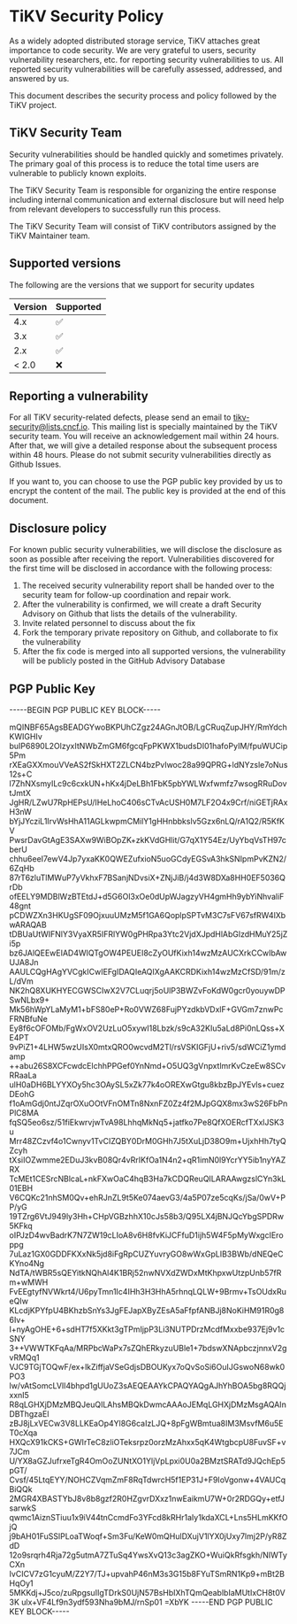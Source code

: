 # TiKV Security Policy

As a widely adopted distributed storage service, TiKV attaches great importance to code security. We are very grateful to users, security vulnerability researchers, etc. for reporting security vulnerabilities to us. All reported security vulnerabilities will be carefully assessed, addressed, and answered by us.

This document describes the security process and policy followed by the TiKV project.

## TiKV Security Team

Security vulnerabilities should be handled quickly and sometimes privately. The primary goal of this process is to reduce the total time users are vulnerable to publicly known exploits.

The TiKV Security Team is responsible for organizing the entire response including internal communication and external disclosure but will need help from relevant developers to successfully run this process.

The TiKV Security Team will consist of TiKV contributors assigned by the TiKV Maintainer team. 

## Supported versions

The following are the versions that we support for security updates

| Version | Supported          |
| ------- | ------------------ |
| 4.x   | :white_check_mark: |
| 3.x   | :white_check_mark: |
| 2.x   | :white_check_mark: |
| < 2.0   | :x:                |

## Reporting a vulnerability

For all TiKV security-related defects, please send an email to tikv-security@lists.cncf.io. This mailing list is specially maintained by the TiKV security team. You will receive an acknowledgement mail within 24 hours. After that, we will give a detailed response about the subsequent process within 48 hours. Please do not submit security vulnerabilities directly as Github Issues.

If you want to, you can choose to use the PGP public key provided by us to encrypt the content of the mail. The public key is provided at the end of this document.

## Disclosure policy

For known public security vulnerabilities, we will disclose the disclosure as soon as possible after receiving the report. Vulnerabilities discovered for the first time will be disclosed in accordance with the following process:
1. The received security vulnerability report shall be handed over to the security team for follow-up coordination and repair work.
2. After the vulnerability is confirmed, we will create a draft Security Advisory on Github that lists the details of the vulnerability.
3. Invite related personnel to discuss about the fix
4. Fork the temporary private repository on Github, and collaborate to fix the vulnerability
5. After the fix code is merged into all supported versions, the vulnerability will be publicly posted in the GitHub Advisory Database
	
## PGP Public Key

-----BEGIN PGP PUBLIC KEY BLOCK-----

mQINBF65AgsBEADGYwoBKPUhCZgz24AGnJtOB/LgCRuqZupJHY/RmYdchKWIGHIv
buIP6890L2OlzyxItNWbZmGM6fgcqFpPKWX1budsDI01hafoPyIM/fpuWUCip5Pm
rXEaGXXmouVVeAS2fSkHXT2ZLCN4bzPvIwoc28a99QPRG+ldNYzsle7oNus12s+C
l7ZhNXsmyILc9c6cxkUN+hKx4jDeLBh1FbK5pbYWLWxfwmfz7wsogRRuDovtJmtX
JgHR/LZwU7RpHEPsU/IHeLhoC406sCTvAcUSH0M7LF2O4x9Crf/niGETjRAxH3nW
bYjJYcziL1IrvWsHhA11AGLkwpmCMilY1gHHnbbkslv5Gzx6nLQ/rA1Q2/R5KfKV
PwsrDavGtAgE3SAXw9WiBOpZK+zkKVdGHlit/G7qX1Y54Ez/UyYbqVsTH97cberU
chhu6eeI7ewV4Jp7yxaKK0QWEZufxioN5uoGCdyEGSvA3hkSNIpmPvKZN2/6ZqHb
87rT6zluTlMWuP7yVkhxF7BSanjNDvsiX+ZNjJiB/j4d3W8DXa8HH0EF5036QrDb
ofEELY9MDBlWzBTEtdJ+d5G6Ol3xOe0dUpWJagzyVH4gmHh9ybYiNhvaliF48gnt
pCDWZXn3HKUgSF09OjxuuUMzM5f1GA6QoplpSPTvM3C7sFV67sfRW4lXbwARAQAB
tDBUaUtWIFNlY3VyaXR5IFRlYW0gPHRpa3Ytc2VjdXJpdHlAbGlzdHMuY25jZi5p
bz6JAlQEEwEIAD4WIQTgOW4PEUEI8cZyOUfKixh14wzMzAUCXrkCCwIbAwUJA8Jn
AAULCQgHAgYVCgkICwIEFgIDAQIeAQIXgAAKCRDKixh14wzMzCfSD/91m/zL/dVm
NK2hQ8XUKHYECGWSCIwX2V7CLuqrj5oUlP3BWZvFoKdW0gcr0youywDPSwNLbx9+
Mk56hWpYLaMyM1+bFS80eP+Ro0VWZ68FujPYzdkbVDxlF+GVGm7znwPcFRNBfuNe
Ey8f6cOFOMb/FgWxOV2UzLuO5xywI18Lbzk/s9cA32KIu5aLd8Pi0nLQss+XE4PT
9vPiZ1+4LHW5wzUIsX0mtxQRO0wcvdM2Tl/rsVSKIGFjU+riv5/sdWCiZ1ymdamp
++abu26S8XCFcwdcElchhPPGef0YnNmd+O5UQ3gVnpxtlmrKvCzeEw8SCvRRaaLa
ulH0aDH6BLYYXOy5hc3OAySL5xZk77k4oOREXwGtgu8kbzBpJYEvls+cuezDEohG
f1oAmGdj0ntJZqrOXuOOtVFnOMTn8NxnFZ0Zz4f2MJpGQX8mx3wS26FbPnPlC8MA
fqSQ5eo6sz/51fiEkwrvjwTvA98LhhqMkNq5+jatfko7Pe8QfXOERcfTXxlJSK3u
Mrr48ZCzvf4o1Cwnyv1TvCIZQBY0DrM0GHh7J5tXuLjD38O9m+UjxhHh7tyQZcyh
tXsiIOZwmme2EDuJ3kvB08Qr4vRrIKfOa1N4n2+qR1imN0l9YcrYY5ib1nyYAZRX
TcMEt1CESrcNBlcaL+nkFXwOaC4hqB3Ha7kCDQReuQILARAAwgzslCYn3kL01EBH
V6CQKc21nhSM0Qv+ehRJnZL9t5Ke074aevG3/4a5P07ze5cqKs/jSa/0wV+PP/yG
19TZrg6VtJ949ly3Hh+CHpVGBzhhX10cJs58b3/Q95LX4jBNJQcYbgSPDRw5KFkq
oIPJzD4wvBadrK7N7ZW19cLIoA8v6H8fvKiJCFfuD1ijh5W4F5pMyWxgcIEroppg
7uLaz1GX0GDDFKXxNk5jd8iFgRpCUZYuvryGO8wWxGpLIB3BWb/dNEQeCKYno4Ng
NdTA/tWBR5sQEYitkNQhAl4K1BRj52nwNVXdZWDxMtKhpxwUtzpUnb57fRm+wMWH
FvEEgtyfNVWkrt4/U6pyTmn1Ic4IHh3H3HhA5rhnqLQLW+9Brmv+TsOUdxRueQIw
KLcdjKPYfpU4BKhzbSnYs3JgFEJapXByZEsA5aFfpfANBJj8NoKiHM91R0g86Iv+
I+nyAgOHE+6+sdHT7f5XKkt3gTPmIjpP3Li3NUTPDrzMcdfMxxbe937Ej9v1cSNY
3++VWWTKFqAa/MRPbcWaPx7sZQhERkyzuUBle1+7bdswXNApbczjnnxV2gvRMQq1
VJC9TGjTOQwF/ex+lkZiffjaVSeGdjsDBOUKyx7oQvSoSi6OuIJGswoN68wk0PO3
lw/vAtSomcLVIl4bhpd1gUUoZ3sAEQEAAYkCPAQYAQgAJhYhBOA5bg8RQQjxxnI5
R8qLGHXjDMzMBQJeuQILAhsMBQkDwmcAAAoJEMqLGHXjDMzMsgAQAInDBThgzaEl
zBJ8jLxVECw3V8LLKEaOp4Yl8G6caIzLJQ+8pFgWBmtua8IM3MsvfM6u5ET0cXqa
HXQcX91kCKS+GWIrTeC8zliOTeksrpz0orzMzAhxx5qK4WtgbcpU8FuvSF+v7JCm
U/YX8aGZJufrxeTgR4OmOoZUNtXO1YljVpLpxi0U0a2BMztSRATd9JQchEp5pGT/
Cvsf/45LtqEYY/NOHCZVqmZmF8RqTdwrcH5f1EP31J+F9IoVgonw+4VAUCqBiQQk
2MGR4XBASTYbJ8v8b8gzf2R0HZgvrDXxz1nwEaikmU7W+0r2RDGQy+etfJsarwkS
qwmc1AiznSTiuu1x9iV44tnCcmdFo3YFcd8kRHr1aIy1kdaXCL+Lns5HLmKKfOjQ
j9bAH01FuSSlPLoaTWoqf+Sm3Fu/KeW0mQHulDXujV1lYX0jUxy7lmj2P/yR8ZdD
12o9srqrh4Rja72g5utmA7ZTuSq4YwsXvQ13c3agZKO+WuiQkRfsgkh/NIWTyCXn
IvCICV7zG1cyuM/Z2Y7/TJ+upvahP46nM3s3G15b8FYuTSmRN1Kp9+mBt2BHqOy1
5MKKdj+J5co/zuRpgsuIIgTDrkS0UjN57BsHbIXhTQmQeablbIaMUtIxCH8t0V3K
ulx+VF4Lf9n3ydf593Nha9bMJ/rnSp01
=XbYK
-----END PGP PUBLIC KEY BLOCK-----